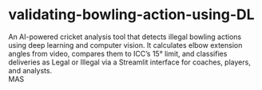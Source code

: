 # validating-bowling-action-using-DL
An AI-powered cricket analysis tool that detects illegal bowling actions using deep learning and computer vision. It calculates elbow extension angles from video, compares them to ICC’s 15° limit, and classifies deliveries as Legal or Illegal via a Streamlit interface for coaches, players, and analysts.
<br>
MAS
